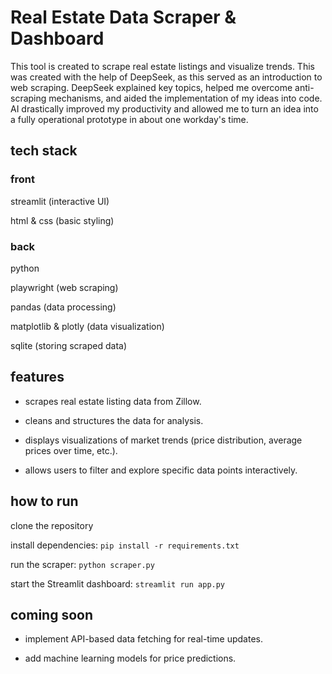 # Real Estate Data Scraper & Dashboard

This tool is created to scrape real estate listings and visualize trends. This was created with the help of DeepSeek, as this served as an introduction to web scraping. DeepSeek explained key topics, helped me overcome anti-scraping mechanisms, and aided the implementation of my ideas into code. AI drastically improved my productivity and allowed me to turn an idea into a fully operational prototype in about one workday's time.

## tech stack

### front

streamlit (interactive UI)

html & css (basic styling)

### back

python

playwright (web scraping)

pandas (data processing)

matplotlib & plotly (data visualization)

sqlite (storing scraped data)

## features

- scrapes real estate listing data from Zillow.

- cleans and structures the data for analysis.

- displays visualizations of market trends (price distribution, average prices over time, etc.).

- allows users to filter and explore specific data points interactively.

## how to run

clone the repository

install dependencies: ```pip install -r requirements.txt```

run the scraper: ```python scraper.py```

start the Streamlit dashboard: ```streamlit run app.py```

## coming soon

- implement API-based data fetching for real-time updates.

- add machine learning models for price predictions.

